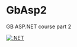 # GbAsp2
GB ASP.NET course part 2

[![.NET](https://github.com/WolanD071/GbAsp2/actions/workflows/dotnet.yml/badge.svg)](https://github.com/WolanD071/GbAsp2/actions/workflows/dotnet.yml)
